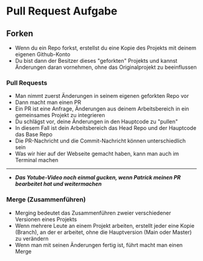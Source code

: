 # Pull Request Aufgabe

## Forken
- Wenn du ein Repo forkst, erstellst du eine Kopie des Projekts mit deinem eigenen Github-Konto
- Du bist dann der Besitzer dieses "geforkten" Projekts und kannst Änderungen daran vornehmen, ohne das Originalprojekt zu beeinflussen

### Pull Requests
- Man nimmt zuerst Änderungen in seinem eigenen geforkten Repo vor
- Dann macht man einen PR
- Ein PR ist eine Anfrage, Änderungen aus deinem Arbeitsbereich in ein gemeinsames Projekt zu integrieren
- Du schlägst vor, deine Änderungen in den Hauptcode zu "pullen"
- In diesem Fall ist dein Arbeitsbereich das Head Repo und der Hauptcode das Base Repo
- Die PR-Nachricht und die Commit-Nachricht können unterschiedlich sein
- Was wir hier auf der Webseite gemacht haben, kann man auch im Terminal machen
---
- ___Das Yotube-Video noch einmal gucken, wenn Patrick meinen PR bearbeitet hat und weitermachen___

### Merge (Zusammenführen)
- Merging bedeutet das Zusammenführen zweier verschiedener Versionen eines Projekts
- Wenn mehrere Leute an einem Projekt arbeiten, erstellt jeder eine Kopie (Branch), an der er arbeitet, ohne die Hauptversion (Main oder Master) zu verändern
- Wenn man mit seinen Änderungen fertig ist, führt macht man einen Merge
